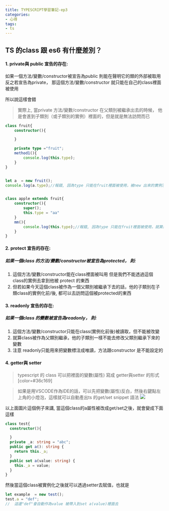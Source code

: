 ```yaml
---
title: TYPESCRIPT學習筆記-ep3
categories: 
- 心得
tags:
- ts
---
```




## TS 的class 跟 es6 有什麼差別？

#### 1. private與 public 宣告的存在:
如果一個方法/變數/constructor被宣告為public 則能在聲明它的類的外部被取用
反之若宣告為private， 那這個方法/變數/constructor 就只能在自己的class裡面被使用

所以說這樣會錯

> 實際上, 當private 方法/變數/constructor 在父類別被繼承出去的時候，
他是會進到子類別（或子類別的實例）裡面的，但是就是無法訪問而已

````typescript
class fruit{
    constructor(){

    }

    private type ="fruit";
    method1(){
        console.log(this.type);
    }
}


let a  = new fruit();
console.log(a.type);//報錯, 因為type 只能在fruit裡面被使用，被new 出來的實例沒辦法取得他


class apple extends fruit{
    constructor(){
        super();
        this.type = "aa"
    }
    mm(){
        console.log(this.type);//報錯, 因為type 只能在fruit裡面被使用，就算是extend 過來也不行
    }
}
````


#### 2. protect 宣告的存在:

##### 如果一個class 的方法/變數/constructor被宣告為protected， 則:
1. 這個方法/變數/constructor能在class裡面被叫用
但是我們不能透過這個class的實例去拿到他被 protect 的東西
2. 但若如果今天這個class被作為一個父類別被繼承下去的話，他的子類別在子類class的實例化前/後, 
都可以去訪問這個被protected的東西


#### 3. readonly 宣告的存在:

##### 如果一個class 的變數被宣告為readonly， 則:
1. 這個方法/變數/constructor只能在class(實例化前後)被讀取，但不能被改變
2. 就算class被作為父類別繼承，他的子類別一樣不能去修改父類別繼承下來的變數
3. 注意 readonly只能用來把變數標注成唯讀，方法跟constructor 是不能設定的

#### 4. getter與 setter

> typescript 的 class 可以把裡面的變數(屬性) 寫成 getter與setter 的形式[color=#36c169]

> 如果是用VSCODE作為IDE的話，可以先把變數(屬性)反白，然後右鍵點左上角的小燈泡，這樣就可以自動產出ts 的get/set snippet 語法
> ![](https://i.imgur.com/qGgO47X.png)

以上面圖片這個例子來講, 當這個class的a屬性被改成get/set之後，就會變成下面這樣

````typescript
class test{
  constructor(){

  }
  private _a: string = "abc";
  public get a(): string {
    return this._a;
  }
  public set a(value: string) {
    this._a = value;
  }
}
````

然後當這個class被實例化之後就可以透過setter去賦值，也就是
````typescript
let example  = new test();
test.a = "def";
//  這邊"def"會自動作為value 被帶入到set a(value)裡面去
````


